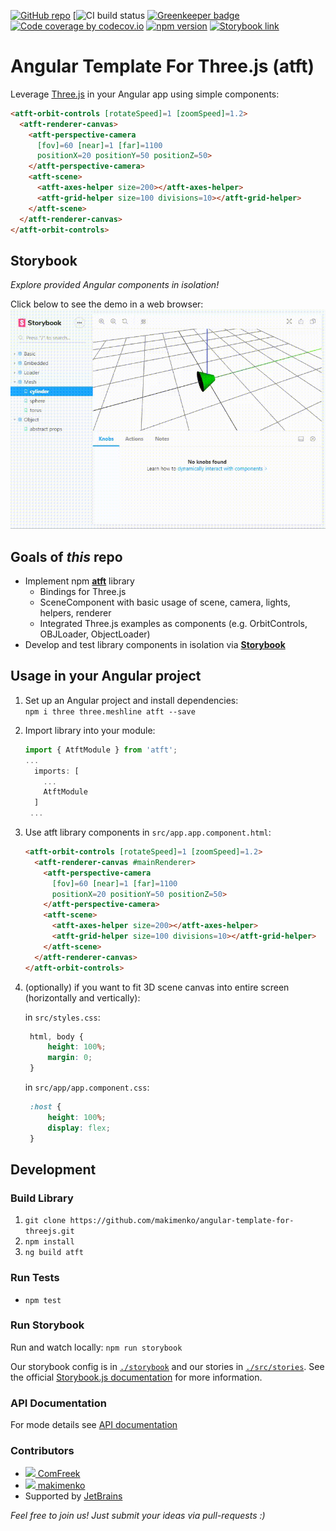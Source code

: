 [![GitHub repo](https://img.shields.io/github/stars/makimenko/angular-template-for-threejs?label=GitHub&style=social)](https://github.com/makimenko/angular-template-for-threejs) 
[![CI build status](https://github.com/makimenko/angular-template-for-threejs/workflows/CI/badge.svg?branch=master)
[![Greenkeeper badge](https://badges.greenkeeper.io/makimenko/angular-template-for-threejs.svg)](https://greenkeeper.io/)
[![Code coverage by codecov.io](https://codecov.io/gh/makimenko/angular-template-for-threejs/branch/master/graph/badge.svg)](https://codecov.io/gh/makimenko/angular-template-for-threejs)
[![npm version](https://badge.fury.io/js/atft.svg)](https://badge.fury.io/js/atft)
[![Storybook link](https://raw.githubusercontent.com/storybooks/brand/master/badge/badge-storybook.svg?sanitize=true)](https://makimenko.github.io/angular-template-for-threejs/storybook)


# Angular Template For Three.js (atft)

Leverage [Three.js](https://threejs.org) in your Angular app using simple components:

```html
<atft-orbit-controls [rotateSpeed]=1 [zoomSpeed]=1.2>
  <atft-renderer-canvas>
    <atft-perspective-camera
      [fov]=60 [near]=1 [far]=1100
      positionX=20 positionY=50 positionZ=50>
    </atft-perspective-camera>
    <atft-scene>
      <atft-axes-helper size=200></atft-axes-helper>
      <atft-grid-helper size=100 divisions=10></atft-grid-helper>
    </atft-scene>
  </atft-renderer-canvas>
</atft-orbit-controls>
```

## Storybook

*Explore provided Angular components in isolation!*

Click below to see the demo in a web browser:<br>
<a href="https://makimenko.github.io/angular-template-for-threejs/storybook">
<img src="https://raw.githubusercontent.com/makimenko/files/master/angular-template-for-threejs/images/storybook.gif">
</a>

## Goals of _this_ repo

- Implement npm [**atft**](https://www.npmjs.com/package/atft) library
  - Bindings for Three.js
  - SceneComponent with basic usage of scene, camera, lights, helpers, renderer
  - Integrated Three.js examples as components (e.g. OrbitControls, OBJLoader, ObjectLoader)
- Develop and test library components in isolation via [**Storybook**](https://makimenko.github.io/angular-template-for-threejs/storybook)

## Usage in your Angular project

1. Set up an Angular project and install dependencies:  
   `npm i three three.meshline atft --save`
2. Import library into your module:
   ```typescript
   import { AtftModule } from 'atft';
   ...
     imports: [
       ...
       AtftModule
     ]
    ...
   ```
3. Use atft library components in `src/app.app.component.html`:
    ```html
    <atft-orbit-controls [rotateSpeed]=1 [zoomSpeed]=1.2>
      <atft-renderer-canvas #mainRenderer>
        <atft-perspective-camera
          [fov]=60 [near]=1 [far]=1100
          positionX=20 positionY=50 positionZ=50>
        </atft-perspective-camera>
        <atft-scene>
          <atft-axes-helper size=200></atft-axes-helper>
          <atft-grid-helper size=100 divisions=10></atft-grid-helper>
        </atft-scene>
      </atft-renderer-canvas>
    </atft-orbit-controls>
    ```
4. (optionally) if you want to fit 3D scene canvas into entire screen (horizontally and vertically):

   in `src/styles.css`:
   ```css
    html, body {
        height: 100%;
        margin: 0;
    }  
    ```
   in `src/app/app.component.css`:
   ```css
    :host {
        height: 100%;
        display: flex;
    } 
    ```

## Development

### Build Library

1. `git clone https://github.com/makimenko/angular-template-for-threejs.git`
2. `npm install`
3. `ng build atft`<br>

### Run Tests

- `npm test`

### Run Storybook

Run and watch locally: `npm run storybook`

Our storybook config is in [`./storybook`](./.storybook) and our stories in [`./src/stories`](./src/stories).
See the official [Storybook.js documentation](https://storybook.js.org) for more information.

### API Documentation

For mode details see [API documentation](https://makimenko.github.io/angular-template-for-threejs)

### Contributors

- [<img src="https://avatars0.githubusercontent.com/u/1827709?s=20"> ComFreek](https://github.com/ComFreek)
- [<img src="https://avatars1.githubusercontent.com/u/11466819?s=20"> makimenko](https://github.com/makimenko)
- Supported by [JetBrains](https://www.jetbrains.com/?from=AngularThreejsTemplateForDummies)

_Feel free to join us! Just submit your ideas via pull-requests :)_ 
